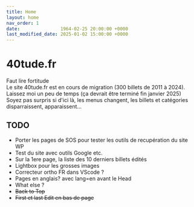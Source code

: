 ```yaml
---
title: Home
layout: home
nav_order: 1
date:               1964-02-25 20:00:00 +0000
last_modified_date: 2025-01-02 15:00:00 +0000
---
```


# 40tude.fr 
Faut lire fortitude  
Le site 40tude.fr est en cours de migration (300 billets de 2011 à 2024).  
Laissez moi un peu de temps (ça devrait être terminé fin janvier 2025)  
Soyez pas surpris si d'ici là, les menus changent, les billets et catégories disparraissent, apparaissent...

## TODO
* Porter les pages de SOS pour tester les outils de recupération du site WP
* Test du site avec outils Google etc.
* Sur la 1ere page, la liste des 10 derniers billets édités
* Lightbox pour les grosses images
* Correcteur ortho FR dans VScode ?
* Pages en anglais? avec lang=en avant le Head
* What else ? 
* ~~Back to Top~~
* ~~First et last Edit en bas de page~~


<!-- ## Site under construction - Give me much more time

This is a *bare-minimum* template to create a Jekyll site that uses the [Just the Docs] theme. You can easily set the created site to be published on [GitHub Pages] – the [README] file explains how to do that, along with other details.

If [Jekyll] is installed on your computer, you can also build and preview the created site *locally*. This lets you test changes before committing them, and avoids waiting for GitHub Pages.[^1] And you will be able to deploy your local build to a different platform than GitHub Pages.

More specifically, the created site:

- uses a gem-based approach, i.e. uses a `Gemfile` and loads the `just-the-docs` gem
- uses the [GitHub Pages / Actions workflow] to build and publish the site on GitHub Pages

Other than that, you're free to customize sites that you create with this template, however you like. You can easily change the versions of `just-the-docs` and Jekyll it uses, as well as adding further plugins.

[Browse our documentation][Just the Docs] to learn more about how to use this theme.

To get started with creating a site, simply:

1. click "[use this template]" to create a GitHub repository
2. go to Settings > Pages > Build and deployment > Source, and select GitHub Actions

If you want to maintain your docs in the `docs` directory of an existing project repo, see [Hosting your docs from an existing project repo](https://github.com/just-the-docs/just-the-docs-template/blob/main/README.md#hosting-your-docs-from-an-existing-project-repo) in the template README.

----

[^1]: [It can take up to 10 minutes for changes to your site to publish after you push the changes to GitHub](https://docs.github.com/en/pages/setting-up-a-github-pages-site-with-jekyll/creating-a-github-pages-site-with-jekyll#creating-your-site).

[Just the Docs]: https://just-the-docs.github.io/just-the-docs/
[GitHub Pages]: https://docs.github.com/en/pages
[README]: https://github.com/just-the-docs/just-the-docs-template/blob/main/README.md
[Jekyll]: https://jekyllrb.com
[GitHub Pages / Actions workflow]: https://github.blog/changelog/2022-07-27-github-pages-custom-github-actions-workflows-beta/
[use this template]: https://github.com/just-the-docs/just-the-docs-template/generate -->
